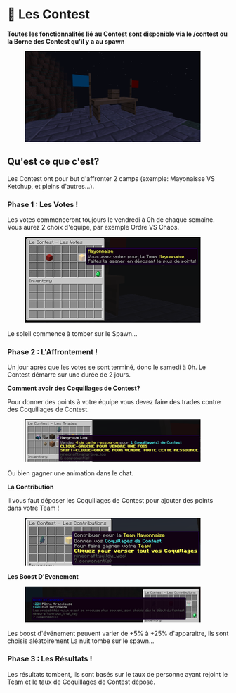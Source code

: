 # 🎏 Les Contest

**Toutes les fonctionnalités lié au Contest sont disponible via le /contest ou la Borne des Contest qu'il y a au spawn**
<figure><img src="../.gitbook/assets/borne_contest.png" alt="" width=400></figure>

## Qu'est ce que c'est?
Les Contest ont pour but d'affronter 2 camps (exemple: Mayonaisse VS Ketchup, et pleins d'autres...).

### Phase 1 : Les Votes !
Les votes commenceront toujours le vendredi à 0h de chaque semaine. Vous aurez 2 choix d'équipe, par exemple Ordre VS Chaos.
<figure><img src="../.gitbook/assets/vote_contest.png" alt="" width=400></figure>
Le soleil commence à tomber sur le Spawn...

### Phase 2 : L'Affrontement ! 
Un jour après que les votes se sont terminé, donc le samedi à 0h. Le Contest démarre sur une durée de 2 jours.

**Comment avoir des Coquillages de Contest?**

Pour donner des points à votre équipe vous devez faire des trades contre des Coquillages de Contest.
<figure><img src="../.gitbook/assets/trade_contest.png" alt="" width=400></figure>
Ou bien gagner une animation dans le chat.

**La Contribution**

Il vous faut déposer les Coquillages de Contest pour ajouter des points dans votre Team ! 
<figure><img src="../.gitbook/assets/contribution_contest.png" alt="" width=400></figure>


**Les Boost D'Evenement**
<figure><img src="../.gitbook/assets/boost_contest.png" alt="" width=400></figure>
Les boost d'événement peuvent varier de +5% à +25% d'apparaitre, ils sont choisis aléatoirement
La nuit tombe sur le spawn...

### Phase 3 : Les Résultats !
Les résultats tombent, ils sont basés sur le taux de personne ayant rejoint le Team et le taux de Coquillages de Contest déposé.


